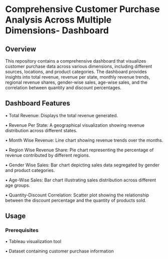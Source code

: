 # Comprehensive Customer Purchase Analysis Across Multiple Dimensions- Dashboard

## Overview

This repository contains a comprehensive dashboard that visualizes customer purchase data across various dimensions, including different sources, locations, and product categories. The dashboard provides insights into total revenue, revenue per state, monthly revenue trends, regional revenue shares, gender-wise sales, age-wise sales, and the correlation between quantity and discount percentages.


## Dashboard Features

•⁠  ⁠Total Revenue: Displays the total revenue generated.

•⁠  ⁠Revenue Per State: A geographical visualization showing revenue distribution across different states.

•⁠  ⁠Month Wise Revenue: Line chart showing revenue trends over the months.

•⁠  ⁠Region Wise Revenue Share: Pie chart representing the percentage of revenue contributed by different regions.

•⁠  ⁠Gender Wise Sales: Bar chart depicting sales data segregated by gender and product categories.

•⁠  Age-Wise Sales: Bar chart illustrating sales distribution across different age groups.

•⁠  ⁠Quantity-Discount Correlation: Scatter plot showing the relationship between the discount percentage and the quantity of products sold.

## Usage

### Prerequisites

•⁠  ⁠Tableau visualization tool

•⁠  ⁠Dataset containing customer purchase information


